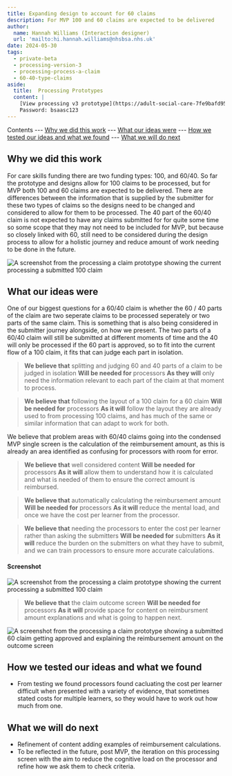 ```yaml
---
title: Expanding design to account for 60 claims
description: For MVP 100 and 60 claims are expected to be delivered
author:
  name: Hannah Williams (Interaction designer)
  url: 'mailto:hi.hannah.williams@nhsbsa.nhs.uk'
date: 2024-05-30
tags:
  - private-beta
  - processing-version-3
  - processing-process-a-claim
  - 60-40-type-claims
aside:
  title:  Processing Prototypes
  content: |
    [View processing v3 prototype](https://adult-social-care-7fe9bafd955a.herokuapp.com/processing/prototypes/design/v3/) 
    Password: bsaasc123
---
```


Contents
--- [Why we did this work](#why-we-did-this-work)
--- [What our ideas were](#what-our-ideas-were)
--- [How we tested our ideas and what we found](#how-we-tested-our-ideas-and-what-we-found)
--- [What we will do next](#what-we-will-do-next)

## Why we did this work

For care skills funding there are two funding types: 100, and 60/40. So far the prototype and designs allow for 100 claims to be processed, but for MVP both 100 and 60 claims are expected to be delivered. There are differences between the information that is supplied by the submitter for these two types of claims so the designs need to be changed and considered to allow for them to be processed. The 40 part of the 60/40 claim is not expected to have any claims submitted for for quite some time so some scope that they may not need to be included for MVP, but because so closely linked with 60, still need to be considered during the design process to allow for a holistic journey and reduce amount of work needing to be done in the future.

![A screenshot from the processing a claim prototype showing the current processing a submitted 100 claim](100-submitted.png "Current submitted 100 claim view - processing")

## What our ideas were

One of our biggest questions for a 60/40 claim is whether the 60 / 40 parts of the claim are two seperate claims to be processed seperately or two parts of the same claim. This is something that is also being considered in the submitter journey alongside, on how we present. The two parts of a 60/40 claim will still be submitted at different moments of time and the 40 will only be processed if the 60 part is approved, so to fit into the current flow of a 100 claim, it fits that can judge each part in isolation.

>**We believe that** splitting and judging 60 and 40 parts of a claim to be judged in isolation
>**Will be needed for** processors
>**As they will** only need the information relevant to each part of the claim at that moment to process.

>**We believe that** following the layout of a 100 claim for a 60 claim
>**Will be needed for** processors
>**As it will** follow the layout they are already used to from processing 100 claims, and has much of the same or similar information that can adapt to work for both.

We believe that problem areas with 60/40 claims going into the condensed MVP single screen is the calculation of the reimbursement amount, as this is already an area identified as confusing for processors with room for error. 

>**We believe that** well considered content
>**Will be needed for** processors
>**As it will** allow them to understand how it is calculated and what is needed of them to ensure the correct amount is reimbursed.

>**We believe that** automatically calculating the reimbursement amount
>**Will be needed for** processors
>**As it will** reduce the mental load, and once we have the cost per learner from the processor.

>**We believe that** needing the processors to enter the cost per learner rather than asking the submitters
>**Will be needed for** submitters
>**As it will** reduce the burden on the submitters on what they have to submit, and we can train processors to ensure more accurate calculations. 

#### Screenshot

![A screenshot from the processing a claim prototype showing the current processing a submitted 100 claim](60-submitted.png "Submitted 40 claim view - processing")

>**We believe that** the claim outcome screen
>**Will be needed for** processors 
>**As it will** provide space for content on reimbursment amount explanations and what is going to happen next.


![A screenshot from the processing a claim prototype showing a submitted 60 claim getting approved and explaining the reimbursement amount on the outcome screen](60-outcome-explained.png "Submitted 60 claim - outcome screen explaining the reimbursement amount")

## How we tested our ideas and what we found

- From testing we found processors found cacluating the cost per learner difficult when presented with a variety of evidence, that sometimes stated costs for multiple learners, so they would have to work out how much from one. 

## What we will do next
- Refinement of content adding examples of reimbursement calculations.
- To be reflected in the future, post MVP, the iteration on this processing screen with the aim to reduce the cognitive load on the processor and refine how we ask them to check criteria.




